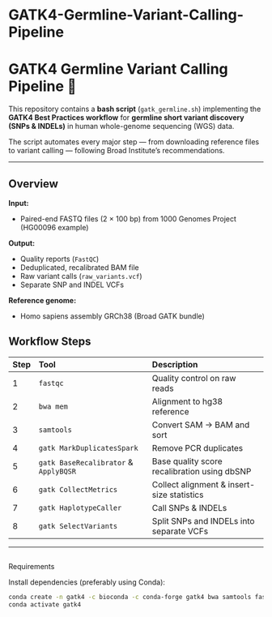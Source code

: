 # GATK4-Germline-Variant-Calling-Pipeline
# GATK4 Germline Variant Calling Pipeline 🧬

This repository contains a **bash script** (`gatk_germline.sh`) implementing the **GATK4 Best Practices workflow** for **germline short variant discovery (SNPs & INDELs)** in human whole-genome sequencing (WGS) data.

The script automates every major step — from downloading reference files to variant calling — following Broad Institute’s recommendations.

---

## Overview

**Input:**
- Paired-end FASTQ files (2 × 100 bp) from 1000 Genomes Project (HG00096 example)

**Output:**
- Quality reports (`FastQC`)
- Deduplicated, recalibrated BAM file
- Raw variant calls (`raw_variants.vcf`)
- Separate SNP and INDEL VCFs

**Reference genome:**
- Homo sapiens assembly GRCh38 (Broad GATK bundle)



##  Workflow Steps

| Step | Tool | Description |
|:--|:--|:--|
| 1 | `fastqc` | Quality control on raw reads |
| 2 | `bwa mem` | Alignment to hg38 reference |
| 3 | `samtools` | Convert SAM → BAM and sort |
| 4 | `gatk MarkDuplicatesSpark` | Remove PCR duplicates |
| 5 | `gatk BaseRecalibrator` & `ApplyBQSR` | Base quality score recalibration using dbSNP |
| 6 | `gatk CollectMetrics` | Collect alignment & insert-size statistics |
| 7 | `gatk HaplotypeCaller` | Call SNPs & INDELs |
| 8 | `gatk SelectVariants` | Split SNPs and INDELs into separate VCFs |

---

## 
Requirements

Install dependencies (preferably using Conda):

```bash
conda create -n gatk4 -c bioconda -c conda-forge gatk4 bwa samtools fastqc -y
conda activate gatk4
